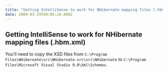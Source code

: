 ```yaml
---
title: "Getting IntelliSense to work for NHibernate mapping files (.hbm.xml)"
date: 2009-03-29T09:05:24.000Z
---
```

## Getting IntelliSense to work for NHibernate mapping files (.hbm.xml)

You'll need to copy the XSD files from `C:\Program Files\NHibernate\src\NHibernate-src\src\NHibernate` to `C:\Program Files\Microsoft Visual Studio 9.0\Xml\Schemas`.
